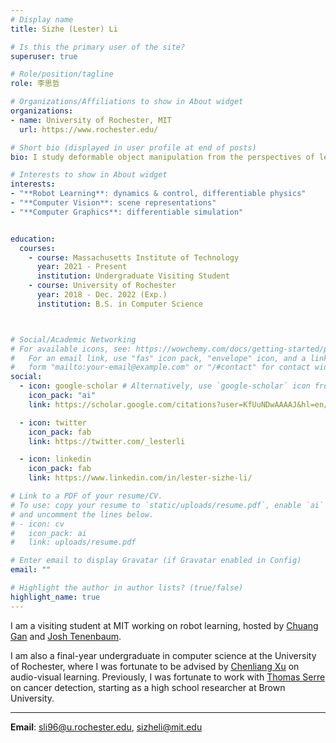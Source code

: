 ```yaml
---
# Display name
title: Sizhe (Lester) Li

# Is this the primary user of the site?
superuser: true

# Role/position/tagline
role: 李思哲

# Organizations/Affiliations to show in About widget
organizations:
- name: University of Rochester, MIT
  url: https://www.rochester.edu/

# Short bio (displayed in user profile at end of posts)
bio: I study deformable object manipulation from the perspectives of learning, robotics, and graphics.

# Interests to show in About widget
interests:
- "**Robot Learning**: dynamics & control, differentiable physics"
- "**Computer Vision**: scene representations"
- "**Computer Graphics**: differentiable simulation"


education:
  courses:
    - course: Massachusetts Institute of Technology
      year: 2021 - Present
      institution: Undergraduate Visiting Student
    - course: University of Rochester
      year: 2018 - Dec. 2022 (Exp.)
      institution: B.S. in Computer Science



# Social/Academic Networking
# For available icons, see: https://wowchemy.com/docs/getting-started/page-builder/#icons
#   For an email link, use "fas" icon pack, "envelope" icon, and a link in the
#   form "mailto:your-email@example.com" or "/#contact" for contact widget.
social:
  - icon: google-scholar # Alternatively, use `google-scholar` icon from `ai` icon pack
    icon_pack: "ai"
    link: https://scholar.google.com/citations?user=KfUuNDwAAAAJ&hl=en/

  - icon: twitter
    icon_pack: fab
    link: https://twitter.com/_lesterli

  - icon: linkedin
    icon_pack: fab
    link: https://www.linkedin.com/in/lester-sizhe-li/

# Link to a PDF of your resume/CV.
# To use: copy your resume to `static/uploads/resume.pdf`, enable `ai` icons in `params.toml`, 
# and uncomment the lines below.
# - icon: cv
#   icon_pack: ai
#   link: uploads/resume.pdf

# Enter email to display Gravatar (if Gravatar enabled in Config)
email: ""

# Highlight the author in author lists? (true/false)
highlight_name: true
---
```

I am a visiting student at MIT working on robot learning, hosted by [Chuang Gan](http://people.csail.mit.edu/ganchuang/) and [Josh Tenenbaum](http://web.mit.edu/cocosci/josh.html). 

I am also a final-year undergraduate in computer science at the University of Rochester, where I was fortunate to be advised by [Chenliang Xu](https://www.cs.rochester.edu/~cxu22/) on audio-visual learning. Previously, I was fortunate to work with [Thomas Serre](https://serre-lab.clps.brown.edu/person/thomas-serre/) on cancer detection, starting as a high school researcher at Brown University.

---

**Email**: sli96@u.rochester.edu, sizheli@mit.edu